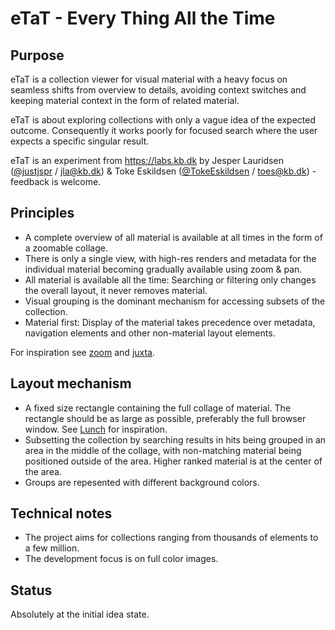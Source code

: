 # eTaT - Every Thing All the Time

## Purpose

eTaT is a collection viewer for visual material with a heavy focus on seamless 
shifts from overview to details, avoiding context switches and keeping
material context in the form of related material.

eTaT is about exploring collections with only a vague idea of the expected
outcome. Consequently it works poorly for focused search where the user 
expects a specific singular result.

eTaT is an experiment from https://labs.kb.dk by 
Jesper Lauridsen ([@justjspr](https://twitter/justjspr) / 
[jla@kb.dk](email:jla@kb.dk)) & 
Toke Eskildsen ([@TokeEskildsen](https://twitter.com/@TokeEskildsen) / 
[toes@kb.dk](email:toes@kb.dk)) - feedback is welcome.

## Principles

* A complete overview of all material is available at all times in the 
form of a zoomable collage.
* There is only a single view, with high-res renders and metadata for
the individual material becoming gradually available using zoom & pan.
* All material is available all the time: Searching or filtering only changes
the overall layout, it never removes material.
* Visual grouping is the dominant mechanism for accessing subsets of the
collection.
* Material first: Display of the material takes precedence over metadata,
navigation elements and other non-material layout elements.  

For inspiration see [zoom](http://labs.statsbiblioteket.dk/zoom/) and 
[juxta](http://labs.statsbiblioteket.dk/juxta/subject3795/).

## Layout mechanism

* A fixed size rectangle containing the full collage of material. The rectangle
should be as large as possible, preferably the full browser window. See
[Lunch](https://labs.statsbiblioteket.dk/juxta/lunch/) for inspiration.  
* Subsetting the collection by searching results in hits being grouped in
an area in the middle of the collage, with non-matching material being
positioned outside of the area. Higher ranked material is at the center of
the area.
* Groups are repesented with different background colors.    

## Technical notes

* The project aims for collections ranging from thousands of elements to a
 few million.
* The development focus is on full color images.

## Status

Absolutely at the initial idea state.